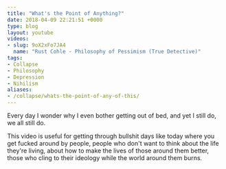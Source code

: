 ```yaml
---
title: "What's the Point of Anything?"
date: 2018-04-09 22:21:51 +0000
type: blog
layout: youtube
videos:
- slug: 9oX2xFo7JA4
  name: "Rust Cohle - Philosophy of Pessimism (True Detective)"
tags:
- Collapse
- Philosophy
- Depression
- Nihilism
aliases:
- /collapse/whats-the-point-of-any-of-this/
---
```


Every day I wonder why I even bother getting out of bed, and yet I still do, we all still do.

This video is useful for getting through bullshit days like today where you get fucked around by people, people who don't want to think about the life they're living, about how to make the lives of those around them better, those who cling to their ideology while the world around them burns.
